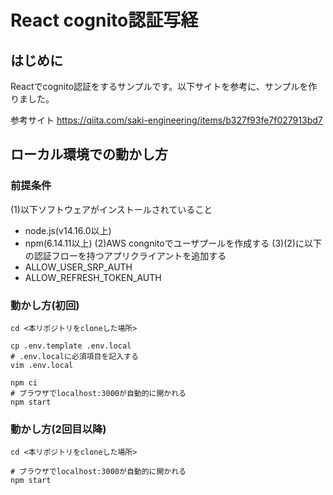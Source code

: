 # React cognito認証写経

## はじめに

Reactでcognito認証をするサンプルです。以下サイトを参考に、サンプルを作りました。


参考サイト
https://qiita.com/saki-engineering/items/b327f93fe7f027913bd7


## ローカル環境での動かし方

### 前提条件

(1)以下ソフトウェアがインストールされていること
  * node.js(v14.16.0以上)
  * npm(6.14.11以上)
(2)AWS congnitoでユーザプールを作成する
(3)(2)に以下の認証フローを持つアプリクライアントを追加する
  * ALLOW_USER_SRP_AUTH
  * ALLOW_REFRESH_TOKEN_AUTH

### 動かし方(初回)

```shell
cd <本リポジトリをcloneした場所>

cp .env.template .env.local
# .env.localに必須項目を記入する
vim .env.local

npm ci
# ブラウザでlocalhost:3000が自動的に開かれる
npm start
```

### 動かし方(2回目以降)

```shell
cd <本リポジトリをcloneした場所>

# ブラウザでlocalhost:3000が自動的に開かれる
npm start
```